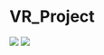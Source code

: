 # VR_Project

<img src="https://img.shields.io/badge/c%23-%23239120.svg?style=flat-square&logo=c-sharp&logoColor=white">
<img src="https://img.shields.io/badge/unity-%23000000.svg?style=flat-square&logo=unity&logoColor=white">
